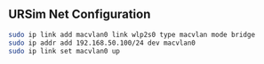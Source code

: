 ## URSim Net Configuration

```bash
sudo ip link add macvlan0 link wlp2s0 type macvlan mode bridge
sudo ip addr add 192.168.50.100/24 dev macvlan0
sudo ip link set macvlan0 up
```